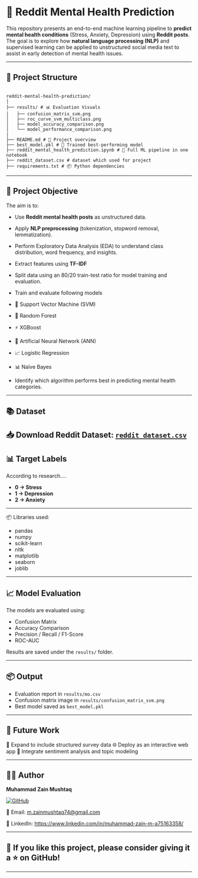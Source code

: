 
# 🧠 Reddit Mental Health Prediction

This repository presents an end-to-end machine learning pipeline to **predict mental health conditions** (Stress, Anxiety, Depression) using **Reddit posts**. The goal is to explore how **natural language processing (NLP)** and supervised learning can be applied to unstructured social media text to assist in early detection of mental health issues.

---

## 📁 Project Structure

```

reddit-mental-health-prediction/
│
├── results/ # 📊 Evaluation Visuals
│   ├── confusion_matrix_svm.png
│   ├── roc_curve_svm_multiclass.png
│   ├── model_accuracy_comparison.png
│   └── model_performance_comparison.png
|
├── README.md # 📘 Project overview
├── best_model.pkl # 💾 Trained best-performing model
├── reddit_mental_health_prediction.ipynb # 🧪 Full ML pipeline in one notebook
├── reddit_dataset.csv # dataset which used for project
├── requirements.txt # 📦 Python dependencies

```
---

## 🎯 Project Objective

The aim is to:
- Use **Reddit mental health posts** as unstructured data.
- Apply **NLP preprocessing** (tokenization, stopword removal, lemmatization).
- Perform Exploratory Data Analysis (EDA) to understand class distribution, word frequency, and insights.
- Extract features using **TF-IDF**
- Split data using an 80/20 train-test ratio for model training and evaluation.
- Train and evaluate following models 
- 💠 Support Vector Machine (SVM)
- 🌳 Random Forest
- ⚡ XGBoost
- 🧠 Artificial Neural Network (ANN)
- 📈 Logistic Regression
- 📊 Naïve Bayes  

- Identify which algorithm performs best in predicting mental health categories.

---

## 📚 Dataset

📥 **Download Reddit Dataset**: [`reddit_dataset.csv`](./reddit_dataset.csv)
---

## 📊 Target Labels
According to research....
- **0 → Stress**
- **1 → Depression**
- **2 → Anxiety**

---


📦 Libraries used:

* pandas
* numpy
* scikit-learn
* nltk
* matplotlib
* seaborn
* joblib


---

## 📈 Model Evaluation

The models are evaluated using:

* Confusion Matrix
* Accuracy Comparison
* Precision / Recall / F1-Score
* ROC-AUC

Results are saved under the `results/` folder.

---


## 📦 Output

* Evaluation report in `results/mo.csv`
* Confusion matrix image in `results/confusion_matrix_svm.png`
* Best model saved as `best_model.pkl`


---

## 🚀 Future Work

🚀 Expand to include structured survey data
🌐 Deploy as an interactive web app
💬 Integrate sentiment analysis and topic modeling


---

## 🙋‍♂️ Author

**Muhammad Zain Mushtaq**

[![GitHub](https://img.shields.io/badge/GitHub-100000?style=flat&logo=github&logoColor=white)](https://github.com/M-Z-5474)

📧 Email: m.zainmushtaq74@gmail.com

🔗 LinkedIn: https://www.linkedin.com/in/muhammad-zain-m-a75163358/

---

## 🌟 If you like this project, please consider giving it a ⭐ on GitHub!
---


